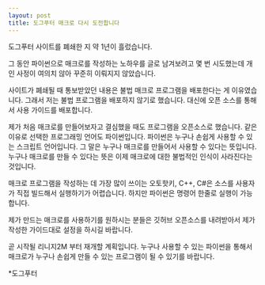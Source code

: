 ```yaml
---
layout: post
title: 도그푸터 매크로 다시 도전합니다
---
```


도그푸터 사이트를 폐쇄한 지 약 1년이 흘렀습니다.

그 동안 파이썬으로 매크로를 작성하는 노하우를 글로 남겨보려고 몇 번 시도했는데 개인 사정이 여의치 않아 꾸준히 이뤄지지 않았습니다.

사이트가 폐쇄될 때 통보받았던 내용은 불법 매크로 프로그램을 배포한다는 게 이유였습니다.
그래서 저는 불법 프로그램을 배포하지 않기로 했습니다. 
대신에 오픈 소스를 통해서 사용 가이드를 배포합니다.

제가 처음 매크로를 만들어보자고 결심했을 때도 프로그램을 오픈소스로 했습니다. 같은 이유로 선택한 프로그래밍 언어도 파이썬입니다.
파이썬은 누구나 손쉽게 사용할 수 있는 스크립트 언어입니다. 그 말은 누구나 매크로를 만들어서 사용할 수 있다는 뜻입니다.
누구나 매크로를 만들 수 있다는 뜻은 이제 매크로에 대한 불법적인 인식이 사라진다는 것입니다.


매크로 프로그램을 작성하는 데 가장 많이 쓰이는 오토핫키, C++, C#은 소스를 사용자가 직접 빌드해서 실행하기가 어렵습니다.
하지만 파이썬은 명령어 한줄로 실행이 가능합니다. 

제가 만드는 매크로를 사용하기를 원하시는 분들은 깃허브 오픈소스를 내려받아서 제가 작성한 가이드대로 설정을 하시길 바랍니다.

곧 시작될 리니지2M 부터 재개할 계획입니다.
누구나 사용할 수 있는 파이썬을 통해서 매크로가 누구나 손쉽게 만들 수 있는 프로그램이 될 수 있기를 바랍니다.

*도그푸터
